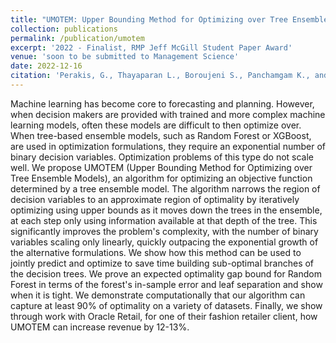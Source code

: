 ```yaml
---
title: "UMOTEM: Upper Bounding Method for Optimizing over Tree Ensemble Models"
collection: publications
permalink: /publication/umotem
excerpt: '2022 - Finalist, RMP Jeff McGill Student Paper Award'
venue: 'soon to be submitted to Management Science'
date: 2022-12-16
citation: 'Perakis, G., Thayaparan L., Boroujeni S., Panchamgam K., and Schubertruegmer R. (2022). UMOTEM: Upper Bounding Method for Optimizing over Tree Ensemble Models. soon to be submitted to Management Science'
---
```

Machine learning has become core to forecasting and planning. However, when decision makers are provided with trained and more complex machine learning models, often these models are difficult to then optimize over. When tree-based ensemble models, such as Random Forest or XGBoost, are used in optimization formulations, they require an exponential number of binary decision variables. Optimization problems of this type do not scale well. We propose UMOTEM (Upper Bounding Method for Optimizing over Tree Ensemble Models), an algorithm for optimizing an objective function determined by a tree ensemble model. The algorithm narrows the region of decision variables to an approximate region of optimality by iteratively optimizing using upper bounds as it moves down the trees in the ensemble, at each step only using information available at that depth of the tree. This significantly improves the problem's complexity, with the number of binary variables scaling only linearly, quickly outpacing the exponential growth of the alternative formulations. We show how this method can be used to jointly predict and optimize to save time building sub-optimal branches of the decision trees. We prove an expected optimality gap bound for Random Forest in terms of the forest's in-sample error and leaf separation and show when it is tight. We demonstrate computationally that our algorithm can capture at least 90$\%$ of optimality on a variety of datasets. Finally, we show through work with Oracle Retail, for one of their fashion retailer client, how UMOTEM can increase revenue by 12-13$\%$.
